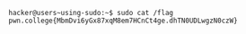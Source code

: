     hacker@users~using-sudo:~$ sudo cat /flag
    pwn.college{MbmDvi6yGx87xqM8em7HCnCt4ge.dhTN0UDLwgzN0czW}
